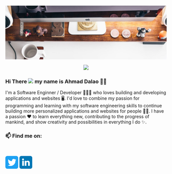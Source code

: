 
![Banner](https://github.com/AhmadDalao/AhmadDalao/blob/main/1500x500.jpg)



<!-- retro visitor counter -->
<p align="center"> 
  <img src="https://profile-counter.glitch.me/AhmadDalao/count.svg" />
</p>

<!-- welcome message -->
### Hi There <img src="https://media.giphy.com/media/hvRJCLFzcasrR4ia7z/giphy.gif" width="25px"> my name is Ahmad Dalao 🙎‍♂️	
<!-- ### Hi there 👋<img src="https://media.giphy.com/media/hvRJCLFzcasrR4ia7z/giphy.gif" width="25px"> -->

I'm a Software Enginner / Developer 👨🏻‍💻 who loves building and developing applications and websites 🖥️. I'd love to combine my passion for programming and learning with my software engineering skills to continue building more personalized applications and websites for people 🧑‍💻. I have a passion ❤ to learn everything new, contributing to the progress of mankind, and show creativity and possibilities in everything I do ✨.

### 📫 Find me on:
<br />
<p align="left">
 <a href="https://twitter.com/AhmadDalao/" height="40px" width="40px" target="_blank"  rel="noreferrer noopener" title="twitter" aria-label="twitter"><img src="https://github.com/AhmadDalao/AhmadDalao/blob/main/twitter.svg" alt="twitter" height="40" width="40" /></a>
 <a href="https://www.linkedin.com/in/ahmad-dalao/"  height="40px" width="40px"  target="_blank"  rel="noreferrer noopener" title="Linkedin" aria-label="Linkedin"><img src="https://github.com/AhmadDalao/AhmadDalao/blob/main/linkedin.svg" alt="linkedin" height="40" width="40" /></a>
<a href="https://github.com/AhmadDalao" height="30px" width="30px" target="_blank" rel="noreferrer noopener" title="Github " aria-label="Github"><i class="fab fa-github"></i></a>
</p>

<!--
**AhmadDalao/AhmadDalao** is a ✨ _special_ ✨ repository because its `README.md` (this file) appears on your GitHub profile.




Here are some ideas to get you started:

- 🔭 I’m currently working on ...
#I'm just testing this new feature.
- 🌱 I’m currently learning ...
- 👯 I’m looking to collaborate on ...
- 🤔 I’m looking for help with ...
- 💬 Ask me about ...
- 📫 How to reach me: ...
- 😄 Pronouns: ...
- ⚡ Fun fact: ...
-->
